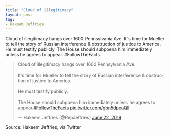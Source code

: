```yaml
---
title: "Cloud of illegitimacy"
layout: post
tag:
- Hakeem Jeffries
---
```


Cloud of illegitimacy hangs over 1600 Pennsylvania Ave. It's time for Mueller to tell the story of Russian interference &amp; obstruction of justice to America. He must testify publicly. The House should subpoena him immediately unless he agrees to appear. #FollowTheFacts

<blockquote class="twitter-tweet"><p lang="en" dir="ltr">Cloud of illegitimacy hangs over 1600 Pennsylvania Ave.<br><br>It's time for Mueller to tell the story of Russian interference &amp; obstruction of justice to America.<br><br>He must testify publicly.<br><br>The House should subpoena him immediately unless he agrees to appear.<a href="https://twitter.com/hashtag/FollowTheFacts?src=hash&amp;ref_src=twsrc%5Etfw">#FollowTheFacts</a> <a href="https://t.co/gbn5dpeuQI">pic.twitter.com/gbn5dpeuQI</a></p>&mdash; Hakeem Jeffries (@RepJeffries) <a href="https://twitter.com/RepJeffries/status/1142233103823507456?ref_src=twsrc%5Etfw">June 22, 2019</a></blockquote><script async src="https://platform.twitter.com/widgets.js" charset="utf-8"></script>

Source: Hakeem Jeffries, via Twitter
